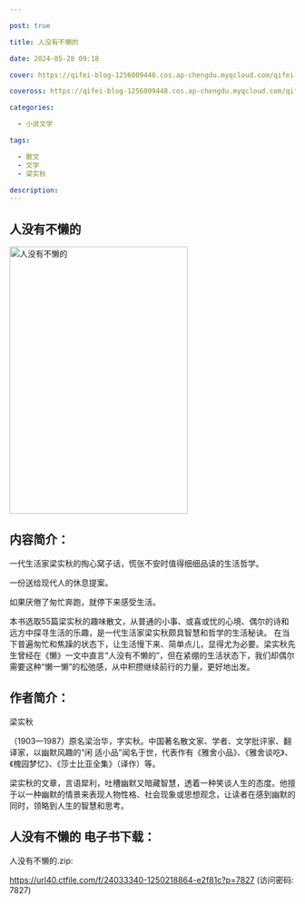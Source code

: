 ```yaml
---

post: true

title: 人没有不懒的

date: 2024-05-28 09:18

cover: https://qifei-blog-1256009448.cos.ap-chengdu.myqcloud.com/qifei-blog/6600ede39f345e8d03c41337.jpg

coveross: https://qifei-blog-1256009448.cos.ap-chengdu.myqcloud.com/qifei-blog/6600ede39f345e8d03c41337.jpg

categories:

  - 小说文学

tags:

  - 散文
  - 文学
  - 梁实秋

description:
---
```


## 人没有不懒的
<img alt="人没有不懒的 " class="aligncenter loading" data-was-processed="true" decoding="async" fetchpriority="high" height="471" src="https://qifei-blog-1256009448.cos.ap-chengdu.myqcloud.com/qifei-blog/6600ede39f345e8d03c41337.jpg " style="cursor: zoom-in;" width="314"/>

## 内容简介：

一代生活家梁实秋的掏心窝子话，慌张不安时值得细细品读的生活哲学。

一份送给现代人的休息提案。

如果厌倦了匆忙奔跑，就停下来感受生活。

本书选取55篇梁实秋的趣味散文，从普通的小事、或喜或忧的心境、偶尔的诗和远方中探寻生活的乐趣，是一代生活家梁实秋颇具智慧和哲学的生活秘诀。 在当下普遍匆忙和焦躁的状态下，让生活慢下来、简单点儿，显得尤为必要。梁实秋先生曾经在《懒》一文中直言“人没有不懒的”，但在紧绷的生活状态下，我们却偶尔需要这种“懒一懒”的松弛感，从中积攒继续前行的力量，更好地出发。

## 作者简介：

梁实秋

（1903—1987）原名梁治华，字实秋。中国著名散文家、学者、文学批评家、翻译家，以幽默风趣的“闲 适小品”闻名于世，代表作有《雅舍小品》、《雅舍谈吃》、《槐园梦忆》、《莎士比亚全集》（译作）等。

梁实秋的文章，言语犀利，吐槽幽默又暗藏智慧，透着一种笑谈人生的态度。他擅于以一种幽默的情景来表现人物性格、社会现象或思想观念，让读者在感到幽默的同时，领略到人生的智慧和思考。

## 人没有不懒的 电子书下载：



人没有不懒的.zip: 

https://url40.ctfile.com/f/24033340-1250218864-e2f81c?p=7827 (访问密码: 7827)
